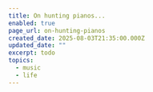 ```yaml
---
title: On hunting pianos...
enabled: true
page_url: on-hunting-pianos
created_date: 2025-08-03T21:35:00.000Z
updated_date: ""
excerpt: todo
topics:
  - music
  - life
---
```

